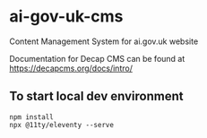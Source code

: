 # ai-gov-uk-cms
Content Management System for ai.gov.uk website

Documentation for Decap CMS can be found at https://decapcms.org/docs/intro/

## To start local dev environment
```
npm install
npx @11ty/eleventy --serve
```
